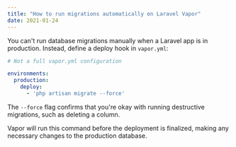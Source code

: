 ```yaml
---
title: "How to run migrations automatically on Laravel Vapor"
date: 2021-01-24
---
```

You can't run database migrations manually when a Laravel app is in production. Instead, define a deploy hook in `vapor.yml`:

```yaml
# Not a full vapor.yml configuration

environments:
  production:
    deploy:
      - 'php artisan migrate --force'
```

The `--force` flag confirms that you're okay with running destructive migrations, such as deleting a column.

Vapor will run this command before the deployment is finalized, making any necessary changes to the production database.